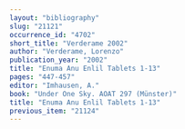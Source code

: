 ```yaml
---
layout: "bibliography"
slug: "21121"
occurrence_id: "4702"
short_title: "Verderame 2002"
author: "Verderame, Lorenzo"
publication_year: "2002"
title: "Enuma Anu Enlil Tablets 1-13"
pages: "447-457"
editor: "Imhausen, A."
book: "Under One Sky. AOAT 297 (Münster)"
title: "Enuma Anu Enlil Tablets 1-13"
previous_item: "21124"
---
```

